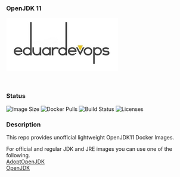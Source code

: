 ### OpenJDK 11

![Logo](./assets/logo.jpg)

<br>

### Status
<img alt="Image Size" src="https://img.shields.io/docker/image-size/eduardsaryan/openjdk11-alpine" style="max-width:100%;"> <img alt="Docker Pulls" src="https://img.shields.io/docker/pulls/eduardsaryan/openjdk11-alpine" style="max-width:100%;"> <img alt="Build Status" src="https://img.shields.io/docker/cloud/build/eduardsaryan/openjdk11-alpine" style="max-width:100%;"> <img alt="Licenses" src="https://img.shields.io/badge/License-GPLv3-blue.svg" style="max-width:100%;">

### Description

This repo provides unofficial lightweight OpenJDK11 Docker Images. <br>

For official and regular JDK and JRE images you can use one of the following. <br>
[AdoptOpenJDK](https://hub.docker.com/_/adoptopenjdk) <br>
[OpenJDK](https://hub.docker.com/_/openjdk)
